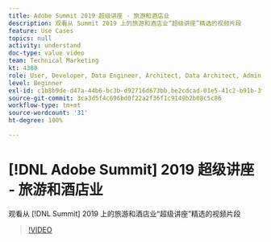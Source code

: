 ```yaml
---
title: Adobe Summit 2019 超级讲座 - 旅游和酒店业
description: 观看从 Summit 2019 上的旅游和酒店业“超级讲座”精选的视频片段
feature: Use Cases
topics: null
activity: understand
doc-type: value video
team: Technical Marketing
kt: 4388
role: User, Developer, Data Engineer, Architect, Data Architect, Admin, Leader
level: Beginner
exl-id: c1b8b9de-d47a-44b6-bc3b-d92716d673bb,be2cdcad-01e5-41c2-b91b-3feec9d17d50
source-git-commit: 3ca3d5f4c696bd0f22a2f36f1c9149b2b08c5c86
workflow-type: tm+mt
source-wordcount: '31'
ht-degree: 100%

---
```


# [!DNL Adobe Summit] 2019 超级讲座 - 旅游和酒店业

观看从 [!DNL Summit] 2019 上的旅游和酒店业“超级讲座”精选的视频片段

>[!VIDEO](https://video.tv.adobe.com/v/31442/?quality=12)
